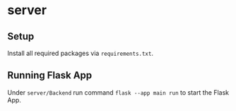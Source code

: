 # server
## Setup
Install all required packages via `requirements.txt`.

## Running Flask App
Under `server/Backend` run command `flask --app main run` to start the Flask App.
